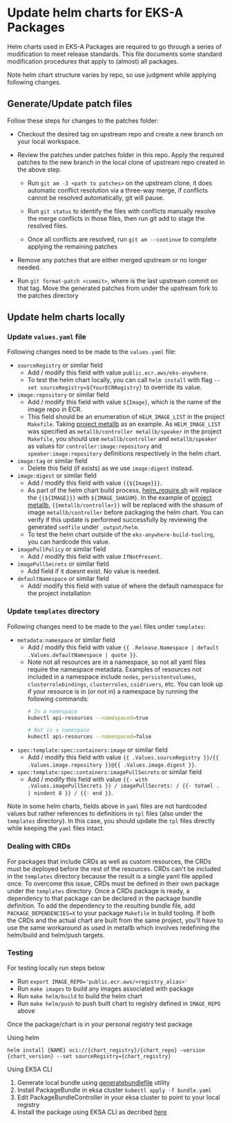 # Update helm charts for EKS-A Packages

Helm charts used in EKS-A Packages are required to go through a series of modification to meet release standards. This file documents some standard modification procedures that apply to (almost) all packages.

Note helm chart structure varies by repo, so use judgment while applying following changes.

## Generate/Update patch files

Follow these steps for changes to the patches folder:
* Checkout the desired tag on upstream repo and create a new branch on your local workspace.

* Review the patches under patches folder in this repo. Apply the required patches to the new branch in the local clone of upstream repo created in the above step.

    * Run `git am -3 <path to patches>` on the upstream clone, it does automatic conflict resolution via a three-way merge, if conflicts cannot be resolved automatically, git will pause.

    * Run `git status` to identify the files with conflicts manually resolve the merge conflicts in those files, then run git add <resolved-files> to stage the resolved files.

    * Once all conflicts are resolved, run `git am --continue` to complete applying the remaining patches

* Remove any patches that are either merged upstream or no longer needed.

* Run `git format-patch <commit>`, where <commit> is the last upstream commit on that tag. Move the generated patches from under the upstream fork to the patches directory

## Update helm charts locally
### Update `values.yaml` file

Following changes need to be made to the `values.yaml` file:

- `sourceRegistry` or similar field
    - Add / modify this field with value `public.ecr.aws/eks-anywhere`. 
    - To test the helm chart locally, you can call `helm install` with flag `--set sourceRegistry=${YourECRRegistry}` to override its value.
- `image:repository` or similar field
    - Add / modify this field with value `${Image}`, which is the name of the image repo in ECR.
    - This field should be an enumeration of `HELM_IMAGE_LIST` in the project `Makefile`. Taking [project metallb](https://github.com/aws/eks-anywhere-build-tooling/tree/main/projects/metallb/metallb) as an example. As `HELM_IMAGE_LIST` was specified as `metallb/controller metallb/speaker` in the project `Makefile`, you should use `metallb/controller` and `metallb/speaker` as values for `controller:image:repository` and `speaker:image:repository` definitions respectively in the helm chart.
- `image:tag` or similar field
    - Delete this field (if exists) as we use `image:digest` instead.
- `image:digest` or similar field
    - Add / modify  this field with value `{{${Image}}}`.
    - As part of the helm chart build process, [helm_require.sh](https://github.com/aws/eks-anywhere-build-tooling/blob/main/build/lib/helm_require.sh) will replace the `{{${IMAGE}}}` with `${IMAGE_SHASUM}`. In the example of [project metallb](https://github.com/aws/eks-anywhere-build-tooling/tree/main/projects/metallb/metallb), `{{metallb/controller}}` will be replaced with the shasum of image `metallb/controller` before packaging the helm chart. You can verify if this update is performed successfully by reviewing the generated `sedfile` under `_output/helm`.
    - To test the helm chart outside of the `eks-anywhere-build-tooling`, you can hardcode this value.
- `imagePullPolicy` or similar field
    - Add / modify this field with value `IfNotPresent`.
- `imagePullSecrets` or similar field
    - Add field if it doesnt exist. No value is needed.
- `defaultNamespace` or similar field
    - Add/ modify this field with value of where the default namespace for the project installation

### Update `templates` directory
Following changes need to be made to the `yaml` files under `templates`:

- `metadata:namespace` or similar field
    - Add / modify this field with value `{{ .Release.Namespace | default .Values.defaultNamespace | quote }}`.
    - Note not all resources are in a namespace, so not all yaml files require the namespace metadata. Examples of resources not included in a namespace include `nodes`, `persistentvolumes`, `clusterrolebindings`, `clusterroles`, `csidrivers`, etc.
    You can look up if your resource is in (or not in) a namespace by running the following commands:
        ```bash
        # In a namespace
        kubectl api-resources --namespaced=true
        
        # Not in a namespace
        kubectl api-resources --namespaced=false
        ```
- `spec:template:spec:containers:image` or similar field
    - Add / modify this field with value `{{ .Values.sourceRegistry }}/{{ .Values.image.repository }}@{{ .Values.image.digest }}`.
- `spec:template:spec:containers:imagePullSecrets` or similar field
    - Add / modify this field with value
    `{{- with .Values.imagePullSecrets }} / imagePullSecrets: / {{- toYaml . | nindent 8 }} / {{- end }}`.

Note in some helm charts, fields above in `yaml` files are not hardcoded values but rather references to definitions in `tpl` files (also under the `templates` directory). In this case, you should update the `tpl` files directly while keeping the `yaml` files intact.

### Dealing with CRDs

For packages that include CRDs as well as custom resources, the CRDs must be deployed before the rest of the resources. CRDs can't be included in the `templates` directory because the result is a single yaml file applied once. To overcome this issue, CRDs must be defined in their own package under the `templates` directory. Once a CRDs package is ready, a dependency to that package can be declared in the package bundle definition. To add the dependency to the resulting bundle file, add `PACKAGE_DEPENDENCIES=X` to your package `Makefile` in build tooling. If both the CRDs and the actual chart are built from the same project, you'll have to use the same workaround as used in metallb which involves redefining the helm/build and helm/push targets.


### Testing
For testing locally run steps below
* Run `export IMAGE_REPO='public.ecr.aws/<registry_alias>'`
* Run `make images` to build any images associated with  package
* Run `make helm/build` to build the helm chart
* Run `make helm/push` to push built chart to registry defined in `IMAGE_REPO` above

Once the package/chart is in your personal registry test package

Using helm

```
helm install {NAME} oci://{chart_registry}/{chart_repo} —version {chart_version} --set sourceRegistry={chart_registry}
```
Using EKSA CLI

1. Generate local bundle using [generatebundlefile](https://github.com/aws/eks-anywhere-packages/tree/main/generatebundlefile) utility
2. Install PackageBundle in eksa cluster `kubectl apply -f bundle.yaml`
3. Edit PackageBundleController in your eksa cluster to point to your local registry
4. Install the package using EKSA CLI as decribed [here](https://anywhere.eks.amazonaws.com/docs/packages/prometheus/addpro/)
